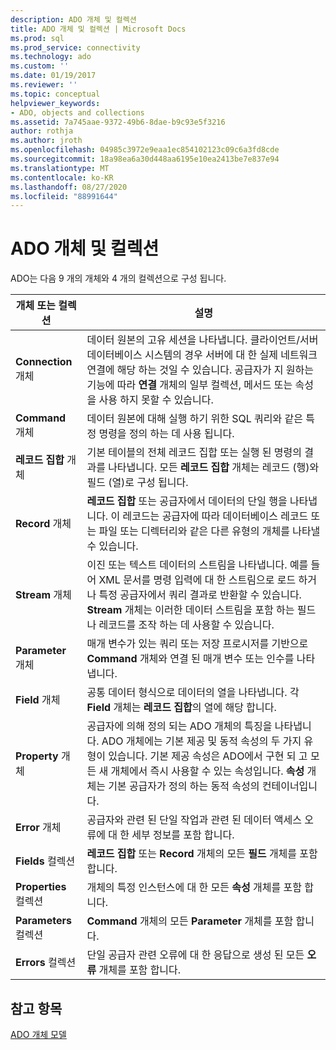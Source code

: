 ```yaml
---
description: ADO 개체 및 컬렉션
title: ADO 개체 및 컬렉션 | Microsoft Docs
ms.prod: sql
ms.prod_service: connectivity
ms.technology: ado
ms.custom: ''
ms.date: 01/19/2017
ms.reviewer: ''
ms.topic: conceptual
helpviewer_keywords:
- ADO, objects and collections
ms.assetid: 7a745aae-9372-49b6-8dae-b9c93e5f3216
author: rothja
ms.author: jroth
ms.openlocfilehash: 04985c3972e9eaa1ec854102123c09c6a3fd8cde
ms.sourcegitcommit: 18a98ea6a30d448aa6195e10ea2413be7e837e94
ms.translationtype: MT
ms.contentlocale: ko-KR
ms.lasthandoff: 08/27/2020
ms.locfileid: "88991644"
---
```

# <a name="ado-objects-and-collections"></a>ADO 개체 및 컬렉션
ADO는 다음 9 개의 개체와 4 개의 컬렉션으로 구성 됩니다.  
  
|개체 또는 컬렉션|설명|  
|--------------------------|-----------------|  
|**Connection** 개체|데이터 원본의 고유 세션을 나타냅니다. 클라이언트/서버 데이터베이스 시스템의 경우 서버에 대 한 실제 네트워크 연결에 해당 하는 것일 수 있습니다. 공급자가 지 원하는 기능에 따라 **연결** 개체의 일부 컬렉션, 메서드 또는 속성을 사용 하지 못할 수 있습니다.|  
|**Command** 개체|데이터 원본에 대해 실행 하기 위한 SQL 쿼리와 같은 특정 명령을 정의 하는 데 사용 됩니다.|  
|**레코드 집합** 개체|기본 테이블의 전체 레코드 집합 또는 실행 된 명령의 결과를 나타냅니다. 모든 **레코드 집합** 개체는 레코드 (행)와 필드 (열)로 구성 됩니다.|  
|**Record** 개체|**레코드 집합** 또는 공급자에서 데이터의 단일 행을 나타냅니다. 이 레코드는 공급자에 따라 데이터베이스 레코드 또는 파일 또는 디렉터리와 같은 다른 유형의 개체를 나타낼 수 있습니다.|  
|**Stream** 개체|이진 또는 텍스트 데이터의 스트림을 나타냅니다. 예를 들어 XML 문서를 명령 입력에 대 한 스트림으로 로드 하거나 특정 공급자에서 쿼리 결과로 반환할 수 있습니다. **Stream** 개체는 이러한 데이터 스트림을 포함 하는 필드나 레코드를 조작 하는 데 사용할 수 있습니다.|  
|**Parameter** 개체|매개 변수가 있는 쿼리 또는 저장 프로시저를 기반으로 **Command** 개체와 연결 된 매개 변수 또는 인수를 나타냅니다.|  
|**Field** 개체|공통 데이터 형식으로 데이터의 열을 나타냅니다. 각 **Field** 개체는 **레코드 집합**의 열에 해당 합니다.|  
|**Property** 개체|공급자에 의해 정의 되는 ADO 개체의 특징을 나타냅니다. ADO 개체에는 기본 제공 및 동적 속성의 두 가지 유형이 있습니다. 기본 제공 속성은 ADO에서 구현 되 고 모든 새 개체에서 즉시 사용할 수 있는 속성입니다. **속성** 개체는 기본 공급자가 정의 하는 동적 속성의 컨테이너입니다.|  
|**Error** 개체|공급자와 관련 된 단일 작업과 관련 된 데이터 액세스 오류에 대 한 세부 정보를 포함 합니다.|  
|**Fields** 컬렉션|**레코드 집합** 또는 **Record** 개체의 모든 **필드** 개체를 포함 합니다.|  
|**Properties** 컬렉션|개체의 특정 인스턴스에 대 한 모든 **속성** 개체를 포함 합니다.|  
|**Parameters** 컬렉션|**Command** 개체의 모든 **Parameter** 개체를 포함 합니다.|  
|**Errors** 컬렉션|단일 공급자 관련 오류에 대 한 응답으로 생성 된 모든 **오류** 개체를 포함 합니다.|  
  
## <a name="see-also"></a>참고 항목  
 [ADO 개체 모델](../../reference/ado-api/ado-object-model.md)